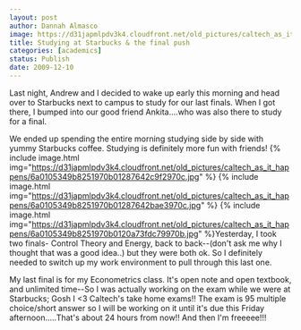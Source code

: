 ```yaml
---
layout: post
author: Dannah Almasco
image: https://d31japmlpdv3k4.cloudfront.net/old_pictures/caltech_as_it_happens/6a0105349b8251970b0120a73fd85e970b.jpg
title: Studying at Starbucks & the final push
categories: [academics]
status: Publish
date: 2009-12-10
---
```



Last night, Andrew and I decided to wake up early this morning and head over to Starbucks next to campus to study for our last finals. When I got there, I bumped into our good friend Ankita....who was also there to study for a final.

We ended up spending the entire morning studying side by side with yummy Starbucks coffee. Studying is definitely more fun with friends!
{% include image.html img="https://d31japmlpdv3k4.cloudfront.net/old_pictures/caltech_as_it_happens/6a0105349b8251970b01287642c9f2970c.jpg" %}
{% include image.html img="https://d31japmlpdv3k4.cloudfront.net/old_pictures/caltech_as_it_happens/6a0105349b8251970b01287642bae3970c.jpg" %}
{% include image.html img="https://d31japmlpdv3k4.cloudfront.net/old_pictures/caltech_as_it_happens/6a0105349b8251970b0120a73fdc79970b.jpg" %}Yesterday, I took two finals- Control Theory and Energy, back to back--(don't ask me why I thought that was a good idea..) but they were both ok. So I definitely needed to switch up my work environment to pull through this last one.

My last final is for my Econometrics class. It's open note and open textbook, and unlimited time--So I was actually working on the exam while we were at Starbucks; Gosh I &lt;3 Caltech's take home exams!! The exam is 95 multiple choice/short answer so I will be working on it until it's due this Friday afternoon.....That's about 24 hours from now!! And then I'm freeeee!!!
